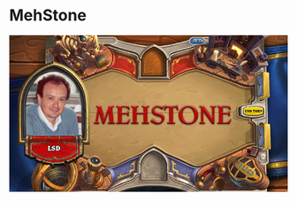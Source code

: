# MehStone

![](https://raw.githubusercontent.com/JavaSTMN/MehStone/master/assets/img/MEHSTONE.gif)
